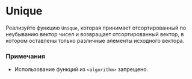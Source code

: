# Unique

Реализуйте функцию `Unique`, которая принимает отсортированный по неубыванию
вектор чисел и возвращает отсортированный вектор, в котором оставлены только
различные элементы исходного вектора.

### Примечания

* Использование функций из `<algorithm>` запрещено.